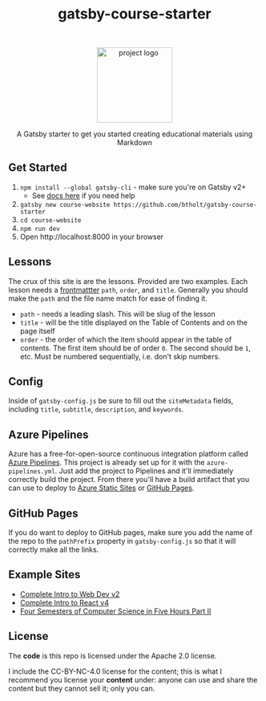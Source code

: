 <h1 align="center">gatsby-course-starter</h1> <br>
<p align="center">
    <img alt="project logo" src="https://brholtimages.blob.core.windows.net/images/woman-teacher.png" width="150">
</p>

<p align="center">
  A Gatsby starter to get you started creating educational materials using Markdown
</p>

## Get Started

1. `npm install --global gatsby-cli` - make sure you're on Gatsby v2+
   - See [docs here](https://next.gatsbyjs.org/docs/) if you need help
1. `gatsby new course-website https://github.com/btholt/gatsby-course-starter`
1. `cd course-website`
1. `npm run dev`
1. Open http://localhost:8000 in your browser

## Lessons

The crux of this site is are the lessons. Provided are two examples. Each lesson needs a [frontmattter](https://github.com/gatsbyjs/gatsby/blob/master/docs/docs/adding-markdown-pages.md#note-on-creating-markdown-files) `path`, `order`, and `title`. Generally you should make the `path` and the file name match for ease of finding it.

- `path` - needs a leading slash. This will be slug of the lesson
- `title` - will be the title displayed on the Table of Contents and on the page itself
- `order` - the order of which the item should appear in the table of contents. The first item should be of order `0`. The second should be `1`, etc. Must be numbered sequentially, i.e. don't skip numbers.

## Config

Inside of `gatsby-config.js` be sure to fill out the `siteMetadata` fields, including `title`, `subtitle`, `description`, and `keywords`.

## Azure Pipelines

Azure has a free-for-open-source continuous integration platform called [Azure Pipelines](https://azure.microsoft.com/en-us/services/devops/pipelines/?WT.mc_id=gatsby-github-brholt). This project is already set up for it with the `azure-pipelines.yml`. Just add the project to Pipelines and it'll immediately correctly build the project. From there you'll have a build artifact that you can use to deploy to [Azure Static Sites](https://azure.microsoft.com/en-us/blog/azure-storage-static-web-hosting-public-preview/?WT.mc_id=gatsby-github-brholt) or [GitHub Pages](https://pages.github.com/).

## GitHub Pages

If you do want to deploy to GitHub pages, make sure you add the name of the repo to the `pathPrefix` property in `gatsby-config.js` so that it will correctly make all the links.

## Example Sites

- [Complete Intro to Web Dev v2](https://btholt.github.io/intro-to-web-dev-v2/)
- [Complete Intro to React v4](https://btholt.github.io/complete-intro-to-react-v4/)
- [Four Semesters of Computer Science in Five Hours Part II](https://btholt.github.io/four-semesters-of-cs-part-two/)

## License

The **code** is this repo is licensed under the Apache 2.0 license.

I include the CC-BY-NC-4.0 license for the content; this is what I recommend you license your **content** under: anyone can use and share the content but they cannot sell it; only you can.
